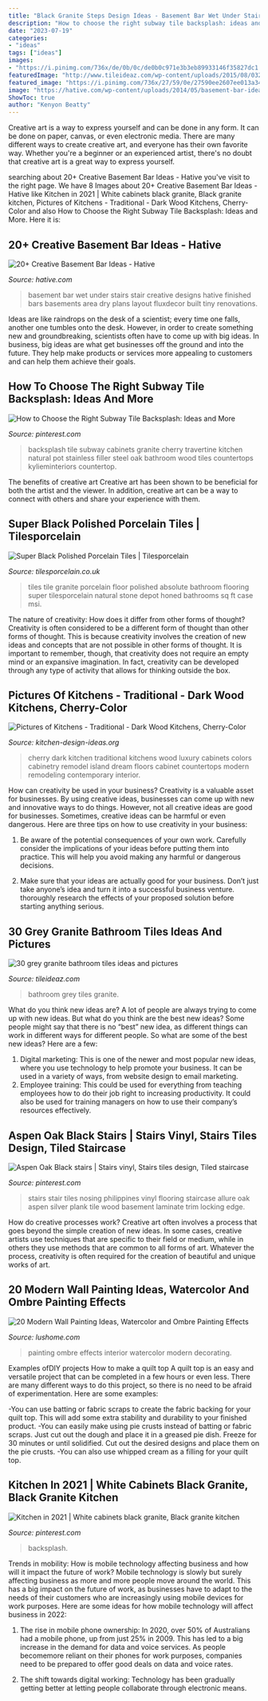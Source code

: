 ```yaml
---
title: "Black Granite Steps Design Ideas - Basement Bar Wet Under Stairs Stair Creative Designs Hative Finished Bars Basements Area Dry Plans Layout Fluxdecor Built Tiny Renovations"
description: "How to choose the right subway tile backsplash: ideas and more"
date: "2023-07-19"
categories:
- "ideas"
tags: ["ideas"]
images:
- "https://i.pinimg.com/736x/de/0b/0c/de0b0c971e3b3eb89933146f35827dc1.jpg"
featuredImage: "http://www.tileideaz.com/wp-content/uploads/2015/08/0324.jpg"
featured_image: "https://i.pinimg.com/736x/27/59/0e/27590ee2607ee013a34fe0b7c2bcf8e9.jpg"
image: "https://hative.com/wp-content/uploads/2014/05/basement-bar-ideas/2-small-under-stair-wet-bar.jpg"
ShowToc: true
author: "Kenyon Beatty"
---
```



Creative art is a way to express yourself and can be done in any form. It can be done on paper, canvas, or even electronic media. There are many different ways to create creative art, and everyone has their own favorite way. Whether you're a beginner or an experienced artist, there's no doubt that creative art is a great way to express yourself.

	

		
searching about 20+ Creative Basement Bar Ideas - Hative you've visit to the right page. We have 8 Images about 20+ Creative Basement Bar Ideas - Hative like Kitchen in 2021 | White cabinets black granite, Black granite kitchen, Pictures of Kitchens - Traditional - Dark Wood Kitchens, Cherry-Color and also How to Choose the Right Subway Tile Backsplash: Ideas and More. Here it is:
		
    
## 20+ Creative Basement Bar Ideas - Hative

<img loading=lazy src="https://hative.com/wp-content/uploads/2014/05/basement-bar-ideas/2-small-under-stair-wet-bar.jpg" onerror="this.onerror=null;this.src='https://tse2.mm.bing.net/th?id=OIP.ZcuxemJXztmIPJZ1R7nFdQHaFj&amp;pid=15.1';" alt="20+ Creative Basement Bar Ideas - Hative">

_Source: hative.com_

>basement bar wet under stairs stair creative designs hative finished bars basements area dry plans layout fluxdecor built tiny renovations. 

	

Ideas are like raindrops on the desk of a scientist; every time one falls, another one tumbles onto the desk. However, in order to create something new and groundbreaking, scientists often have to come up with big ideas. In business, big ideas are what get businesses off the ground and into the future. They help make products or services more appealing to customers and can help them achieve their goals.

    
## How To Choose The Right Subway Tile Backsplash: Ideas And More

<img loading=lazy src="https://i.pinimg.com/736x/27/59/0e/27590ee2607ee013a34fe0b7c2bcf8e9.jpg" onerror="this.onerror=null;this.src='https://tse1.mm.bing.net/th?id=OIP.m7qbGhtD6iLPCDCUNA1qCQHaLa&amp;pid=15.1';" alt="How to Choose the Right Subway Tile Backsplash: Ideas and More">

_Source: pinterest.com_

>backsplash tile subway cabinets granite cherry travertine kitchen natural pot stainless filler steel oak bathroom wood tiles countertops kylieminteriors countertop. 

	

The benefits of creative art
Creative art has been shown to be beneficial for both the artist and the viewer. In addition, creative art can be a way to connect with others and share your experience with them.

    
## Super Black Polished Porcelain Tiles | Tilesporcelain

<img loading=lazy src="https://www.tilesporcelain.co.uk/images/tiles/p-s-black/p-s-black-09.jpg" onerror="this.onerror=null;this.src='https://tse1.mm.bing.net/th?id=OIP.Ih0g0TbSQWlKPFpaiUJ1vwAAAA&amp;pid=15.1';" alt="Super Black Polished Porcelain Tiles | Tilesporcelain">

_Source: tilesporcelain.co.uk_

>tiles tile granite porcelain floor polished absolute bathroom flooring super tilesporcelain natural stone depot honed bathrooms sq ft case msi. 

	

The nature of creativity: How does it differ from other forms of thought?
Creativity is often considered to be a different form of thought than other forms of thought. This is because creativity involves the creation of new ideas and concepts that are not possible in other forms of thought. It is important to remember, though, that creativity does not require an empty mind or an expansive imagination. In fact, creativity can be developed through any type of activity that allows for thinking outside the box.

    
## Pictures Of Kitchens - Traditional - Dark Wood Kitchens, Cherry-Color

<img loading=lazy src="http://www.kitchen-design-ideas.org/images/kitchen-cabinets-traditional-dark-wood-cherry-color-069-s48791098x2-luxury-island-panelized.jpg" onerror="this.onerror=null;this.src='https://tse4.mm.bing.net/th?id=OIP._IS65z7jBzLnF8gq4N1GwQHaE7&amp;pid=15.1';" alt="Pictures of Kitchens - Traditional - Dark Wood Kitchens, Cherry-Color">

_Source: kitchen-design-ideas.org_

>cherry dark kitchen traditional kitchens wood luxury cabinets colors cabinetry remodel island dream floors cabinet countertops modern remodeling contemporary interior. 

	

How can creativity be used in your business?
Creativity is a valuable asset for businesses. By using creative ideas, businesses can come up with new and innovative ways to do things. However, not all creative ideas are good for businesses. Sometimes, creative ideas can be harmful or even dangerous. Here are three tips on how to use creativity in your business: 
1) Be aware of the potential consequences of your own work. Carefully consider the implications of your ideas before putting them into practice. This will help you avoid making any harmful or dangerous decisions. 

2) Make sure that your ideas are actually good for your business. Don’t just take anyone’s idea and turn it into a successful business venture. thoroughly research the effects of your proposed solution before starting anything serious.

    
## 30 Grey Granite Bathroom Tiles Ideas And Pictures

<img loading=lazy src="http://www.tileideaz.com/wp-content/uploads/2015/08/0324.jpg" onerror="this.onerror=null;this.src='https://tse2.mm.bing.net/th?id=OIP.C5p4S5VVlTQ8PvZ6ux---QHaLH&amp;pid=15.1';" alt="30 grey granite bathroom tiles ideas and pictures">

_Source: tileideaz.com_

>bathroom grey tiles granite. 

	

What do you think new ideas are?
A lot of people are always trying to come up with new ideas. But what do you think are the best new ideas? Some people might say that there is no “best” new idea, as different things can work in different ways for different people. So what are some of the best new ideas? Here are a few: 
1) Digital marketing: This is one of the newer and most popular new ideas, where you use technology to help promote your business. It can be used in a variety of ways, from website design to email marketing. 
2) Employee training: This could be used for everything from teaching employees how to do their job right to increasing productivity. It could also be used for training managers on how to use their company’s resources effectively.

    
## Aspen Oak Black Stairs | Stairs Vinyl, Stairs Tiles Design, Tiled Staircase

<img loading=lazy src="https://i.pinimg.com/736x/6f/86/11/6f861139d6d07a864d1542cfc00a3be9--black-stairs-delray-beach.jpg" onerror="this.onerror=null;this.src='https://tse2.mm.bing.net/th?id=OIP.Njz8MB3FueWoSDpdlJkvaAHaNK&amp;pid=15.1';" alt="Aspen Oak Black stairs | Stairs vinyl, Stairs tiles design, Tiled staircase">

_Source: pinterest.com_

>stairs stair tiles nosing philippines vinyl flooring staircase allure oak aspen silver plank tile wood basement laminate trim locking edge. 

	

How do creative processes work?
Creative art often involves a process that goes beyond the simple creation of new ideas. In some cases, creative artists use techniques that are specific to their field or medium, while in others they use methods that are common to all forms of art. Whatever the process, creativity is often required for the creation of beautiful and unique works of art.

    
## 20 Modern Wall Painting Ideas, Watercolor And Ombre Painting Effects

<img loading=lazy src="https://www.lushome.com/wp-content/uploads/2014/08/watercolor-painting-ideas-ombre-technique-interior-decorating-9.jpg" onerror="this.onerror=null;this.src='https://tse3.mm.bing.net/th?id=OIP.ptmPjPAeXuATxsBXRBxvdQHaJ3&amp;pid=15.1';" alt="20 Modern Wall Painting Ideas, Watercolor and Ombre Painting Effects">

_Source: lushome.com_

>painting ombre effects interior watercolor modern decorating. 

	

Examples ofDIY projects
How to make a quilt top
A quilt top is an easy and versatile project that can be completed in a few hours or even less. There are many different ways to do this project, so there is no need to be afraid of experimentation. Here are some examples: 

-You can use batting or fabric scraps to create the fabric backing for your quilt top. This will add some extra stability and durability to your finished product. 
-You can easily make using pie crusts instead of batting or fabric scraps. Just cut out the dough and place it in a greased pie dish. Freeze for 30 minutes or until solidified. Cut out the desired designs and place them on the pie crusts. 
-You can also use whipped cream as a filling for your quilt top.

    
## Kitchen In 2021 | White Cabinets Black Granite, Black Granite Kitchen

<img loading=lazy src="https://i.pinimg.com/736x/de/0b/0c/de0b0c971e3b3eb89933146f35827dc1.jpg" onerror="this.onerror=null;this.src='https://tse1.mm.bing.net/th?id=OIP.3cjpUQj5OxO6vBpJDjFbyQHaJ3&amp;pid=15.1';" alt="Kitchen in 2021 | White cabinets black granite, Black granite kitchen">

_Source: pinterest.com_

>backsplash. 

	

Trends in mobility: How is mobile technology affecting business and how will it impact the future of work?
Mobile technology is slowly but surely affecting business as more and more people move around the world. This has a big impact on the future of work, as businesses have to adapt to the needs of their customers who are increasingly using mobile devices for work purposes. Here are some ideas for how mobile technology will affect business in 2022:
1) The rise in mobile phone ownership: In 2020, over 50% of Australians had a mobile phone, up from just 25% in 2009. This has led to a big increase in the demand for data and voice services. As people becomemore reliant on their phones for work purposes, companies need to be prepared to offer good deals on data and voice rates.

2) The shift towards digital working: Technology has been gradually getting better at letting people collaborate through electronic means.

